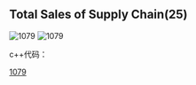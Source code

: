 ## Total Sales of Supply Chain(25)

![1079](1079_1.png)
![1079](1079_2.png)

c++代码：

[1079](../cppfiles/1079.cpp)
